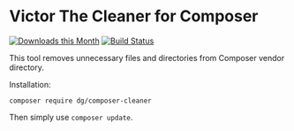 Victor The Cleaner for Composer
===============================

[![Downloads this Month](https://img.shields.io/packagist/dm/dg/composer-cleaner.svg)](https://packagist.org/packages/dg/composer-cleaner)
[![Build Status](https://travis-ci.org/dg/composer-cleaner.svg?branch=master)](https://travis-ci.org/dg/composer-cleaner)

This tool removes unnecessary files and directories from Composer vendor directory.

Installation:

```
composer require dg/composer-cleaner
```

Then simply use `composer update`.
